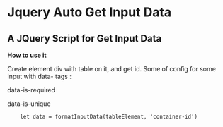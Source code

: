 Jquery Auto Get Input Data
=========================

A JQuery Script for Get Input Data
------------------------------------------------------------

**How to use it**

Create element div with table on it, and get id. Some of config for some input with data- tags :

data-is-required

data-is-unique

```
    let data = formatInputData(tableElement, 'container-id')
```
